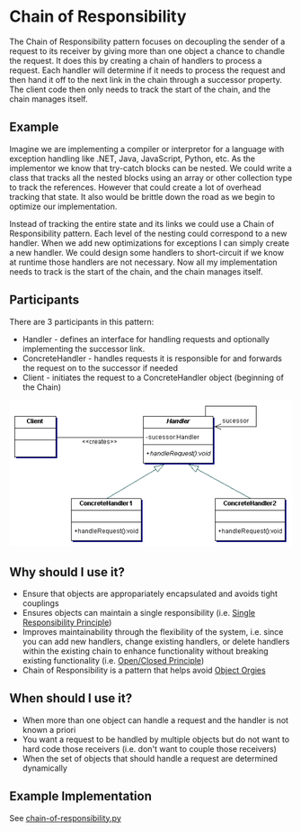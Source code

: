 # Chain of Responsibility

The Chain of Responsibility pattern focuses on decoupling the sender of a request to its receiver by giving more than one object a chance to chandle the request. It does this by creating a chain of handlers to process a request. Each handler will determine if it needs to process the request and then hand it off to the next link in the chain through a successor property. The client code then only needs to track the start of the chain, and the chain manages itself.

## Example

Imagine we are implementing a compiler or interpretor for a language with exception handling like .NET, Java, JavaScript, Python, etc. As the implementor we know that try-catch blocks can be nested. We could write a class that tracks all the nested blocks using an array or other collection type to track the references. However that could create a lot of overhead tracking that state. It also would be brittle down the road as we begin to optimize our implementation.

Instead of tracking the entire state and its links we could use a Chain of Responsibility pattern. Each level of the nesting could correspond to a new handler. When we add new optimizations for exceptions I can simply create a new handler. We could design some handlers to short-circuit if we know at runtime those handlers are not necessary. Now all my implementation needs to track is the start of the chain, and the chain manages itself.

## Participants 

There are 3 participants in this pattern:

+ Handler - defines an interface for handling requests and optionally implementing the successor link.
+ ConcreteHandler - handles requests it is responsible for and forwards the request on to the successor if needed
+ Client - initiates the request to a ConcreteHandler object (beginning of the Chain)

![Participants](../../assets/chain-of-responsibility.gif)

## Why should I use it?

+ Ensure that objects are appropariately encapsulated and avoids tight couplings
+ Ensures objects can maintain a single responsibility (i.e. [Single Responsibility Principle](http://www.objectmentor.com/resources/articles/srp.pdf))
+ Improves maintainability through the flexibility of the system, i.e. since you can add new handlers, change existing handlers, or delete handlers within the existing chain to enhance functionality without breaking existing functionality (i.e. [Open/Closed Principle](http://www.objectmentor.com/resources/articles/ocp.pdf))
+ Chain of Responsibility is a pattern that helps avoid [Object Orgies](../../anti-patterns/object-orgy/README.md)

## When should I use it?

+ When more than one object can handle a request and the handler is not known a priori
+ You want a request to be handled by multiple objects but do not want to hard code those receivers (i.e. don't want to couple those receivers)
+ When the set of objects that should handle a request are determined dynamically

## Example Implementation

See [chain-of-responsibility.py](chain-of-responsibility.py)
